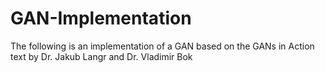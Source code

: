 # GAN-Implementation
The following is an implementation of a GAN based on the GANs in Action text by Dr. Jakub Langr and Dr. Vladimir Bok
